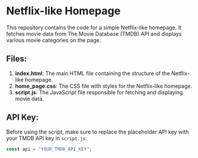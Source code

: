# Netflix-like Homepage

This repository contains the code for a simple Netflix-like homepage. It fetches movie data from The Movie Database (TMDB) API and displays various movie categories on the page.

## Files:

1. **index.html**: The main HTML file containing the structure of the Netflix-like homepage.
2. **home_page.css**: The CSS file with styles for the Netflix-like homepage.
3. **script.js**: The JavaScript file responsible for fetching and displaying movie data.

## API Key:

Before using the script, make sure to replace the placeholder API key with your TMDB API key in `script.js`:

```javascript
const api = "YOUR_TMDB_API_KEY";
